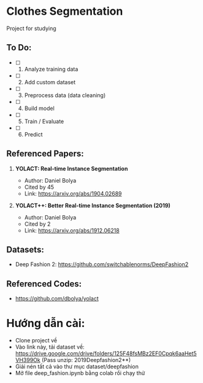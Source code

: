 # Clothes Segmentation
 Project for studying

## To Do:
- [ ]  1. Analyze training data 
- [ ]  2. Add custom dataset
- [ ]  3. Preprocess data (data cleaning)
- [ ]  4. Build model
- [ ]  5. Train / Evaluate
- [ ]  6. Predict


## **Referenced Papers:** 

1. **YOLACT: Real-time Instance Segmentation**
    - Author: Daniel Bolya
    - Cited by 45
    - Link: https://arxiv.org/abs/1904.02689

2.	**YOLACT++: Better Real-time Instance Segmentation (2019)**
    -	Author: Daniel Bolya
    -	Cited by 2
    -	Link: https://arxiv.org/abs/1912.06218

## **Datasets:**
  -	Deep Fashion 2: https://github.com/switchablenorms/DeepFashion2


## **Referenced Codes:**
  -	https://github.com/dbolya/yolact


# Hướng dẫn cài:
- Clone project về
- Vào link này, tải dataset về: https://drive.google.com/drive/folders/125F48fsMBz2EF0Cpqk6aaHet5VH399Ok (Pass unzip: 2019Deepfashion2**)
- Giải nén tất cả vào thư mục dataset/deepfashion
- Mở file deep_fashion.ipynb bằng colab rồi chạy thử
